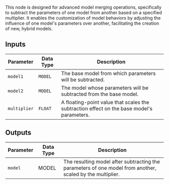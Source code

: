 
This node is designed for advanced model merging operations, specifically to subtract the parameters of one model from another based on a specified multiplier. It enables the customization of model behaviors by adjusting the influence of one model's parameters over another, facilitating the creation of new, hybrid models.

## Inputs

| Parameter     | Data Type | Description |
|---------------|--------------|-------------|
| `model1`      | `MODEL`     | The base model from which parameters will be subtracted. |
| `model2`      | `MODEL`     | The model whose parameters will be subtracted from the base model. |
| `multiplier`  | `FLOAT`     | A floating-point value that scales the subtraction effect on the base model's parameters. |

## Outputs

| Parameter | Data Type | Description |
|-----------|-------------|-------------|
| `model`   | MODEL     | The resulting model after subtracting the parameters of one model from another, scaled by the multiplier. |
